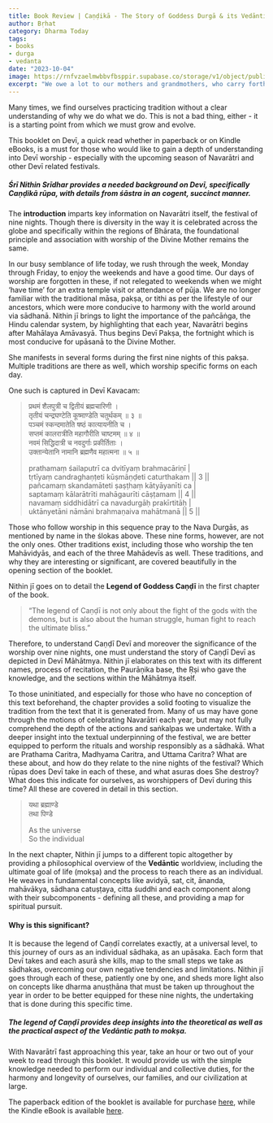 ```yaml
---
title: Book Review | Caṇḍikā - The Story of Goddess Durgā & its Vedāntic Import
author: Bṛhat
category: Dharma Today
tags:
- books
- durga
- vedanta
date: "2023-10-04"
image: https://rnfvzaelmwbbvfbsppir.supabase.co/storage/v1/object/public/brhatwebsite/05dhiti/chandika.webp
excerpt: "We owe a lot to our mothers and grandmothers, who carry forth traditions year after year diligently. In the case of Chath, it involves fasting for more than thirty six hours and standing in cold water, all for the wellbeing of their family. Even amidst apathy towards culture by many, Chaṭh gives me hope."
---
```


Many times, we find ourselves practicing tradition without a clear understanding of why we do what we do. This is not a bad thing, either - it is a starting point from which we must grow and evolve. 

This booklet on Devī, a quick read whether in paperback or on Kindle eBooks, is a must for those who would like to gain a depth of understanding into Devī worship - especially with the upcoming season of Navarātri and other Devī related festivals. 

##### Śrī Nithin Srīdhar provides a needed background on Devī, specifically Caṇḍikā rūpa, with details from śāstra in an cogent, succinct manner.

The **introduction** imparts key information on Navarātri itself, the festival of nine nights. Though there is diversity in the way it is celebrated across the globe and specifically within the regions of Bhārata, the foundational principle and association with worship of the Divine Mother remains the same. 

In our busy semblance of life today, we rush through the week, Monday through Friday, to enjoy the weekends and have a good time. Our days of worship are forgotten in these, if not relegated to weekends when we might ‘have time’ for an extra temple visit or attendance of pūja. We are no longer familiar with the traditional māsa, pakṣa, or tithi as per the lifestyle of our ancestors, which were more conducive to harmony with the world around via sādhanā. Nithin jī brings to light the importance of the pañcāṅga, the Hindu calendar system, by highlighting that each year, Navarātri begins after Mahālaya Amāvasyā. Thus begins Devī Pakṣa, the fortnight which is most conducive for upāsanā to the Divine Mother.

She manifests in several forms during the first nine nights of this pakṣa. Multiple traditions are there as well, which worship specific forms on each day. 

One such is captured in Devī Kavacam:

> प्रथमं शैलपुत्री च द्वितीयं ब्रह्मचारिणी ।  
> तृतीयं चन्द्रघण्टेति कूष्माण्डेति चतुर्थकम् ॥ ३ ॥  
> पञ्चमं स्कन्दमातेति षष्ठं कात्यायनीति च ।  
> सप्तमं कालरात्रीति महागौरीति चाष्टमम् ॥ ४ ॥  
> नवमं सिद्धिदात्री च नवदुर्गाः प्रकीर्तिताः ।  
> उक्तान्येतानि नामानि ब्रह्मणैव महात्मना ॥ ५ ॥  
>
> prathamaṃ śailaputrī ca dvitīyaṃ brahmacāriṇī |  
> tṛtīyaṃ candraghaṇṭeti kūṣmāṇḍeti caturthakam || 3 ||  
> pañcamaṃ skandamāteti ṣaṣṭhaṃ kātyāyanīti ca |  
> saptamaṃ kālarātrīti mahāgaurīti cāṣṭamam || 4 ||  
> navamaṃ siddhidātrī ca navadurgāḥ prakīrtitāḥ |  
> uktānyetāni nāmāni brahmaṇaiva mahātmanā || 5 ||  

Those who follow worship in this sequence pray to the Nava Durgās, as mentioned by name in the ślokas above. These nine forms, however, are not the only ones. Other traditions exist, including those who worship the ten Mahāvidyās, and each of the three Mahādevīs as well. These traditions, and why they are interesting or significant, are covered beautifully in the opening section of the booklet.

Nithin jī goes on to detail the **Legend of Goddess Caṇḍī** in the first chapter of the book.

> “The legend of Caṇḍī is not only about the fight of the gods with the demons, but is also about the human struggle, human fight to reach the ultimate bliss.”

Therefore, to understand Caṇḍī Devī and moreover the significance of the worship over nine nights, one must understand the story of Caṇḍī Devī as depicted in Devī Māhātmya. Nithin jī elaborates on this text with its different names, process of recitation, the Paurāṇika base, the Ṛṣi who gave the knowledge, and the sections within the Māhātmya itself. 

To those uninitiated, and especially for those who have no conception of this text beforehand, the chapter provides a solid footing to visualize the tradition from the text that it is generated from. Many of us may have gone through the motions of celebrating Navarātri each year, but may not fully comprehend the depth of the actions and saṅkalpas we undertake. With a deeper insight into the textual underpinning of the festival, we are better equipped to perform the rituals and worship responsibly as a sādhakā. What are Prathama Caritra, Madhyama Caritra, and Uttama Caritra? What are these about, and how do they relate to the nine nights of the festival? Which rūpas does Devī take in each of these, and what asuras does She destroy? What does this indicate for ourselves, as worshippers of Devī during this time? All these are covered in detail in this section. 

> यथा ब्रह्माण्डे   
> तथा पिण्डे  
> 
> As the universe  
> So the individual

In the next chapter, Nithin jī jumps to a different topic altogether by providing a philosophical overview of the **Vedāntic** worldview, including the ultimate goal of life (mokṣa) and the process to reach there as an individual. He weaves in fundamental concepts like avidyā, sat, cit, ānanda, mahāvākya, sādhana catuṣṭaya, citta śuddhi and each component along with their subcomponents - defining all these, and providing a map for spiritual pursuit. 

#### Why is this significant?

It is because the legend of Caṇḍī correlates exactly, at a universal level, to this journey of ours as an individual sādhaka, as an upāsaka. Each form that Devī takes and each asurā she kills, map to the small steps we take as sādhakas, overcoming our own negative tendencies and limitations. Nithin jī goes through each of these, patiently one by one, and sheds more light also on concepts like dharma anuṣṭhāna that must be taken up throughout the year in order to be better equipped for these nine nights, the undertaking that is done during this specific time.

##### The legend of Caṇḍī provides deep insights into the theoretical as well as the practical aspect of the Vedāntic path to mokṣa. 

With Navarātrī fast approaching this year, take an hour or two out of your week to read through this booklet. It would provide us with the simple knowledge needed to perform our individual and collective duties, for the harmony and longevity of ourselves, our families, and our civilization at large. 

The paperback edition of the booklet is available for purchase [here](https://www.amazon.in/Candika-Story-Goddess-Durga-Vedantic/dp/1645463117), while the Kindle eBook is available [here](https://www.amazon.in/Ca%E1%B9%87%E1%B8%8Dika-Story-Goddess-Durg%C4%81-Ved%C4%81ntic-ebook/dp/B07JVBQV67/ref=sr_1_1?crid=2YXO3W7DETZX3&keywords=kindle+ebook+candika&qid=1696296849&s=digital-text&sprefix=kindle+e%2Cdigital-text%2C287&sr=1-1). 
